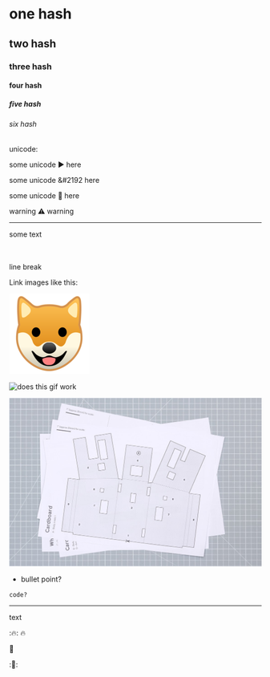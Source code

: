 # one hash
## two hash
### three hash
#### four hash
##### five hash
###### six hash

unicode:

some unicode &#9658; here

some unicode &#2192 here

some unicode &#2192; here

warning &#9888; warning

---

some text<br>
<br>
<br>

line break

Link images like this:

![this](images/test.jpg)

![does this gif work](images/alto_build_4.gif)

![or like this](images/test-2.jpeg)


- bullet point?
```
code?
```
---
text

::fire::
:fire:

:tada:

::tada::


